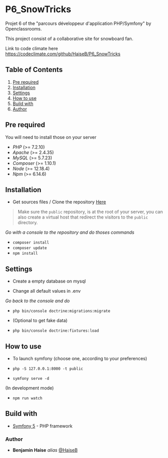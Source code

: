 # P6_SnowTricks
Projet 6 of the "parcours développeur d'application PHP/Symfony" by Openclassrooms.

This project consist of a collaborative site for snowboard fan.

Link to code climate here https://codeclimate.com/github/HaiseB/P6_SnowTricks

## Table of Contents
1. [Pre required](#Pre-required)
2. [Installation](#Installation)
3. [Settings](#Settings)
4. [How to use](#How-to-use)
5. [Build with](#Build-with)
6. [Author](#Author)

## Pre required
You will need to install those on your server
- *PHP* (>= 7.2.10)
- *Apache* (>= 2.4.35)
- *MySQL* (>= 5.7.23)
- *Composer* (>= 1.10.1)
- *Node* (>= 12.18.4)
- *Npm* (>= 6.14.6)

## Installation
- Get sources files / Clone the repository [Here](https://github.com/HaiseB/P5_blogPhp)
> Make sure the `public` repository, is at the root of your server, you can also create a virtual host that redirect the visitors to the `public` directory.

_Go with a console to the repository and do thoses commands_
- ``composer install``
- ``composer update``
- ``npm install``

## Settings

- Create a empty database on mysql

- Change all default values in .env

_Go back to the console and do_

- ``php bin/console doctrine:migrations:migrate``

- (Optional to get fake data)
- ``php bin/console doctrine:fixtures:load``

## How to use

- To launch symfony (choose one, according to your preferences)

- ``php -S 127.0.0.1:8000 -t public``
- ``symfony serve -d``

(In development mode)
- ``npm run watch``

## Build with
- [Symfony 5](https://symfony.com/) - PHP framework

### Author
* **Benjamin Haise** _alias_ [@HaiseB](https://github.com/HaiseB)
